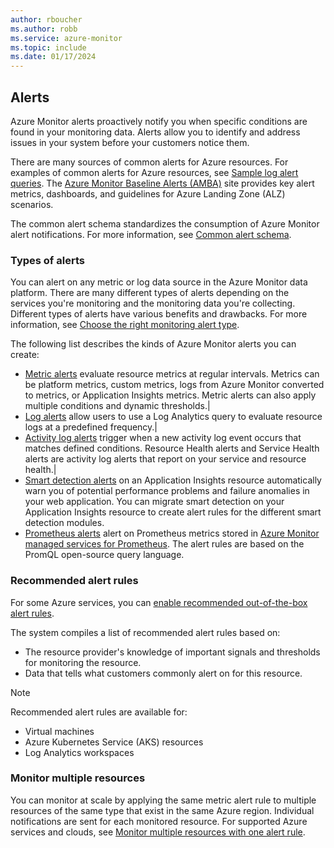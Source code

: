 ```yaml
---
author: rboucher
ms.author: robb
ms.service: azure-monitor
ms.topic: include
ms.date: 01/17/2024
---
```


## Alerts

Azure Monitor alerts proactively notify you when specific conditions are found in your monitoring data. Alerts allow you to identify and address issues in your system before your customers notice them.

There are many sources of common alerts for Azure resources. For examples of common alerts for Azure resources, see [Sample log alert queries](/azure/azure-monitor/alerts/alerts-log-alert-query-samples). The [Azure Monitor Baseline Alerts (AMBA)](https://aka.ms/amba) site provides key alert metrics, dashboards, and guidelines for Azure Landing Zone (ALZ) scenarios.

The common alert schema standardizes the consumption of Azure Monitor alert notifications. For more information, see [Common alert schema](/azure/azure-monitor/alerts/alerts-common-schema).

### Types of alerts

You can alert on any metric or log data source in the Azure Monitor data platform. There are many different types of alerts depending on the services you're monitoring and the monitoring data you're collecting. Different types of alerts have various benefits and drawbacks. For more information, see [Choose the right monitoring alert type](/azure/azure-monitor/alerts/alerts-types).

The following list describes the kinds of Azure Monitor alerts you can create:

- [Metric alerts](/azure/azure-monitor/alerts/alerts-types#metric-alerts) evaluate resource metrics at regular intervals. Metrics can be platform metrics, custom metrics, logs from Azure Monitor converted to metrics, or Application Insights metrics. Metric alerts can also apply multiple conditions and dynamic thresholds.|
- [Log alerts](/azure/azure-monitor/alerts/alerts-types#log-alerts) allow users to use a Log Analytics query to evaluate resource logs at a predefined frequency.|
- [Activity log alerts](/azure/azure-monitor/alerts/alerts-types#activity-log-alerts) trigger when a new activity log event occurs that matches defined conditions. Resource Health alerts and Service Health alerts are activity log alerts that report on your service and resource health.|
- [Smart detection alerts](/azure/azure-monitor/alerts/alerts-types#smart-detection-alerts) on an Application Insights resource automatically warn you of potential performance problems and failure anomalies in your web application. You can migrate smart detection on your Application Insights resource to create alert rules for the different smart detection modules.
- [Prometheus alerts](/azure/azure-monitor/alerts/alerts-types#prometheus-alerts) alert on Prometheus metrics stored in [Azure Monitor managed services for Prometheus](/azure/azure-monitor/essentials/prometheus-metrics-overview.md). The alert rules are based on the PromQL open-source query language.

### Recommended alert rules

For some Azure services, you can [enable recommended out-of-the-box alert rules](/azure/azure-monitor/alerts/alerts-manage-alert-rules#enable-recommended-alert-rules-in-the-azure-portal).

The system compiles a list of recommended alert rules based on:

- The resource provider's knowledge of important signals and thresholds for monitoring the resource.
- Data that tells what customers commonly alert on for this resource.

> [!NOTE]
> Recommended alert rules are available for:
> - Virtual machines
> - Azure Kubernetes Service (AKS) resources
> - Log Analytics workspaces

### Monitor multiple resources

You can monitor at scale by applying the same metric alert rule to multiple resources of the same type that exist in the same Azure region. Individual notifications are sent for each monitored resource. For supported Azure services and clouds, see [Monitor multiple resources with one alert rule](/azure/azure-monitor/alerts/alerts-types#monitor-multiple-resources-with-one-alert-rule).

